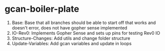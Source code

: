 # gcan-boiler-plate
1. Base: Base that all branches should be able to start off that works and doesn't error, does not have gopher sense implemented
2. IO-Rev0: Implements Gopher Sense and sets up pins for testing Rev0 IO
3. Structure-Changes: Add utils and change folder structure
4. Update-Variables: Add gcan variables and update in loops